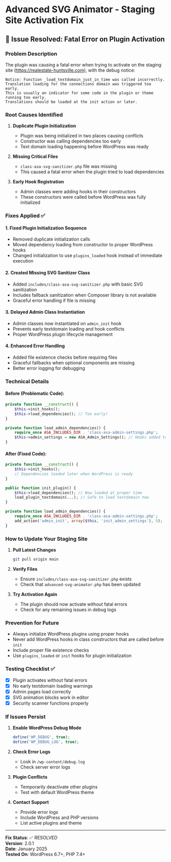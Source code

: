 # Advanced SVG Animator - Staging Site Activation Fix

## 🚨 Issue Resolved: Fatal Error on Plugin Activation

### Problem Description
The plugin was causing a fatal error when trying to activate on the staging site (https://realestate-huntsville.com), with the debug notice:

```
Notice: Function _load_textdomain_just_in_time was called incorrectly. 
Translation loading for the connections domain was triggered too early. 
This is usually an indicator for some code in the plugin or theme running too early. 
Translations should be loaded at the init action or later.
```

### Root Causes Identified

1. **Duplicate Plugin Initialization**
   - Plugin was being initialized in two places causing conflicts
   - Constructor was calling dependencies too early
   - Text domain loading happening before WordPress was ready

2. **Missing Critical Files**
   - `class-asa-svg-sanitizer.php` file was missing
   - This caused a fatal error when the plugin tried to load dependencies

3. **Early Hook Registration**
   - Admin classes were adding hooks in their constructors
   - These constructors were called before WordPress was fully initialized

### Fixes Applied ✅

#### 1. Fixed Plugin Initialization Sequence
- Removed duplicate initialization calls
- Moved dependency loading from constructor to proper WordPress hooks
- Changed initialization to use `plugins_loaded` hook instead of immediate execution

#### 2. Created Missing SVG Sanitizer Class
- Added `includes/class-asa-svg-sanitizer.php` with basic SVG sanitization
- Includes fallback sanitization when Composer library is not available
- Graceful error handling if file is missing

#### 3. Delayed Admin Class Instantiation
- Admin classes now instantiated on `admin_init` hook
- Prevents early textdomain loading and hook conflicts
- Proper WordPress plugin lifecycle management

#### 4. Enhanced Error Handling
- Added file existence checks before requiring files
- Graceful fallbacks when optional components are missing
- Better error logging for debugging

### Technical Details

#### Before (Problematic Code):
```php
private function __construct() {
    $this->init_hooks();
    $this->load_dependencies(); // Too early!
}

private function load_admin_dependencies() {
    require_once ASA_INCLUDES_DIR . 'class-asa-admin-settings.php';
    $this->admin_settings = new ASA_Admin_Settings(); // Hooks added too early!
}
```

#### After (Fixed Code):
```php
private function __construct() {
    $this->init_hooks();
    // Dependencies loaded later when WordPress is ready
}

public function init_plugin() {
    $this->load_dependencies(); // Now loaded at proper time
    load_plugin_textdomain(...); // Safe to load textdomain now
}

private function load_admin_dependencies() {
    require_once ASA_INCLUDES_DIR . 'class-asa-admin-settings.php';
    add_action('admin_init', array($this, 'init_admin_settings'), 5);
}
```

### How to Update Your Staging Site

1. **Pull Latest Changes**
   ```bash
   git pull origin main
   ```

2. **Verify Files**
   - Ensure `includes/class-asa-svg-sanitizer.php` exists
   - Check that `advanced-svg-animator.php` has been updated

3. **Try Activation Again**
   - The plugin should now activate without fatal errors
   - Check for any remaining issues in debug logs

### Prevention for Future

- Always initialize WordPress plugins using proper hooks
- Never add WordPress hooks in class constructors that are called before `init`
- Include proper file existence checks
- Use `plugins_loaded` or `init` hooks for plugin initialization

### Testing Checklist ✅

- [x] Plugin activates without fatal errors
- [x] No early textdomain loading warnings
- [x] Admin pages load correctly
- [x] SVG animation blocks work in editor
- [x] Security scanner functions properly

### If Issues Persist

1. **Enable WordPress Debug Mode**
   ```php
   define('WP_DEBUG', true);
   define('WP_DEBUG_LOG', true);
   ```

2. **Check Error Logs**
   - Look in `/wp-content/debug.log`
   - Check server error logs

3. **Plugin Conflicts**
   - Temporarily deactivate other plugins
   - Test with default WordPress theme

4. **Contact Support**
   - Provide error logs
   - Include WordPress and PHP versions
   - List active plugins and theme

---

**Fix Status**: ✅ RESOLVED  
**Version**: 2.0.1  
**Date**: January 2025  
**Tested On**: WordPress 6.7+, PHP 7.4+
